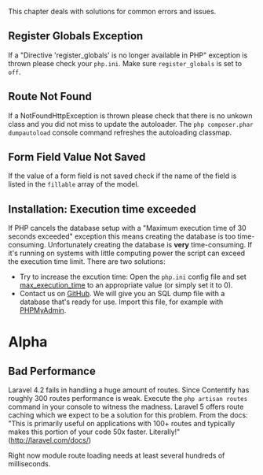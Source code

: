 This chapter deals with solutions for common errors and issues.

## Register Globals Exception

If a "Directive 'register_globals' is no longer available in PHP" exception is thrown please check your `php.ini`. Make sure `register_globals` is set to `off`.

## Route Not Found

If a NotFoundHttpException is thrown please check that there is no unkown class and you did not miss to update the autoloader. The `php composer.phar dumpautoload` console command refreshes the autoloading classmap.

## Form Field Value Not Saved

If the value of a form field is not saved check if the name of the field is listed in the `fillable` array of the model.

## Installation: Execution time exceeded

If PHP cancels the database setup with a "Maximum execution time of 30 seconds exceeded" exception this means creating the database is too time-consuming. Unfortunately creating the database is **very** time-consuming. If it's running on systems with little computing power the script can exceed the execution time limit. There are two solutions:

* Try to increase the excution time: Open the `php.ini` config file and set [max_execution_time](http://php.net/manual/de/info.configuration.php#ini.max-execution-time) to an appropriate value (or simply set it to 0).
* Contact us on [GitHub](https://github.com/Contentify/Contentify/issues). We will give you an SQL dump file with a database that's ready for use. Import this file, for example with [PHPMyAdmin](http://www.phpmyadmin.net/).

# Alpha

## Bad Performance

Laravel 4.2 fails in handling a huge amount of routes. Since Contentify has roughly 300 routes performance is weak. Execute the `php artisan routes` command in your console to witness the madness. Laravel 5 offers route caching which we expect to be a solution for this problem. From the docs: "This is primarily useful on applications with 100+ routes and typically makes this portion of your code 50x faster. Literally!" (http://laravel.com/docs/)

Right now module route loading needs at least several hundreds of milliseconds.
